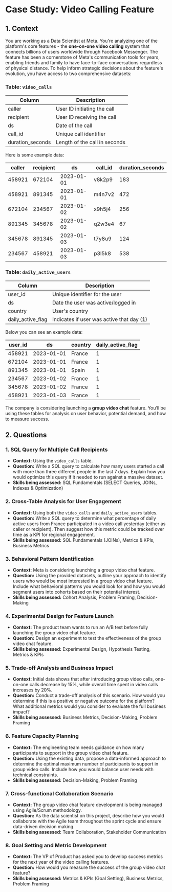 # Case Study: Video Calling Feature

## 1. Context

You are working as a Data Scientist at Meta. You're analyzing one of the platform's core features - the **one-on-one video calling** system that connects billions of users worldwide through Facebook Messenger. The feature has been a cornerstone of Meta's communication tools for years, enabling friends and family to have face-to-face conversations regardless of physical distance. To help inform strategic decisions about the feature's evolution, you have access to two comprehensive datasets:

### Table: `video_calls`

| Column           | Description                         |
|-----------------|-------------------------------------|
| caller          | User ID initiating the call         |
| recipient       | User ID receiving the call          |
| ds              | Date of the call                    |
| call_id         | Unique call identifier              |
| duration_seconds| Length of the call in seconds       |

Here is some example data:

| caller | recipient | ds         | call_id | duration_seconds |
|--------|-----------|------------|---------|------------------|
| 458921 | 672104    | 2023-01-01 | v8k2p9  | 183             |
| 458921 | 891345    | 2023-01-01 | m4n7v2  | 472             |
| 672104 | 234567    | 2023-01-02 | x9h5j4  | 256             |
| 891345 | 345678    | 2023-01-02 | q2w3e4  | 67              |
| 345678 | 891345    | 2023-01-03 | t7y8u9  | 124             |
| 234567 | 458921    | 2023-01-03 | p3l5k8  | 538             |

### Table: `daily_active_users`

| Column           | Description                               |
|-----------------|-------------------------------------------|
| user_id         | Unique identifier for the user            |
| ds              | Date the user was active/logged in        |
| country         | User's country                            |
| daily_active_flag| Indicates if user was active that day (1) |

Below you can see an example data:

| user_id | ds         | country | daily_active_flag |
|---------|-----------|---------|--------------------|
| 458921  | 2023-01-01| France  | 1                 |
| 672104  | 2023-01-01| France  | 1                 |
| 891345  | 2023-01-01| Spain   | 1                 |
| 234567  | 2023-01-02| France  | 1                 |
| 345678  | 2023-01-02| France  | 1                 |
| 458921  | 2023-01-03| France  | 1                 |

The company is considering launching a **group video chat** feature. You’ll be using these tables for analysis on user behavior, potential demand, and how to measure success.

## 2. Questions

### 1. SQL Query for Multiple Call Recipients

- **Context:** Using the `video_calls` table.
- **Question:** Write a SQL query to calculate how many users started a call with more than three different people in the last 7 days. Explain how you would optimize this query if it needed to run against a massive dataset.
- **Skills being assessed:** SQL Fundamentals (SELECT Queries, JOINs, Indexes & Optimization)

### 2. Cross-Table Analysis for User Engagement

- **Context:** Using both the `video_calls` and `daily_active_users` tables.
- **Question:** Write a SQL query to determine what percentage of daily active users from France participated in a video call yesterday (either as caller or recipient). Then suggest how this metric could be tracked over time as a KPI for regional engagement.
- **Skills being assessed:** SQL Fundamentals (JOINs), Metrics & KPIs, Business Metrics

### 3. Behavioral Pattern Identification

- **Context:** Meta is considering launching a group video chat feature.
- **Question:** Using the provided datasets, outline your approach to identify users who would be most interested in a group video chat feature. Include what behavioral patterns you would look for and how you would segment users into cohorts based on their potential interest.
- **Skills being assessed:** Cohort Analysis, Problem Framing, Decision-Making

### 4. Experimental Design for Feature Launch

- **Context:** The product team wants to run an A/B test before fully launching the group video chat feature.
- **Question:** Design an experiment to test the effectiveness of the group video chat feature.
- **Skills being assessed:** Experimental Design, Hypothesis Testing, Metrics & KPIs

### 5. Trade-off Analysis and Business Impact

- **Context:** Initial data shows that after introducing group video calls, one-on-one calls decrease by 15%, while overall time spent in video calls increases by 20%.
- **Question:** Conduct a trade-off analysis of this scenario. How would you determine if this is a positive or negative outcome for the platform? What additional metrics would you consider to evaluate the full business impact?
- **Skills being assessed:** Business Metrics, Decision-Making, Problem Framing

### 6. Feature Capacity Planning

- **Context:** The engineering team needs guidance on how many participants to support in the group video chat feature.
- **Question:** Using the existing data, propose a data-informed approach to determine the optimal maximum number of participants to support in group video calls. Include how you would balance user needs with technical constraints.
- **Skills being assessed:** Decision-Making, Problem Framing

### 7. Cross-functional Collaboration Scenario

- **Context:** The group video chat feature development is being managed using Agile/Scrum methodology.
- **Question:** As the data scientist on this project, describe how you would collaborate with the Agile team throughout the sprint cycle and ensure data-driven decision making.
- **Skills being assessed:** Team Collaboration, Stakeholder Communication

### 8. Goal Setting and Metric Development

- **Context:** The VP of Product has asked you to develop success metrics for the next year of the video calling features.
- **Question:** How would you measure the success of the group video chat feature?
- **Skills being assessed:** Metrics & KPIs (Goal Setting), Business Metrics, Problem Framing
